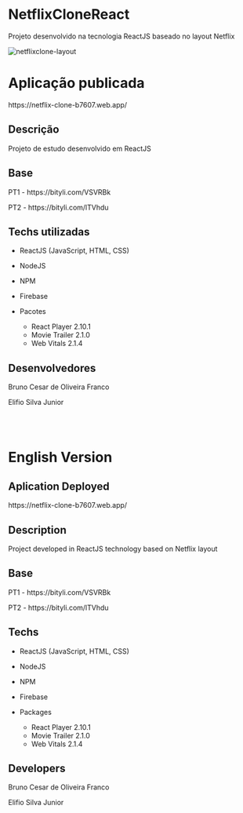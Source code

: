 

# NetflixCloneReact
Projeto desenvolvido na tecnologia ReactJS baseado no layout Netflix

![netflixclone-layout](https://user-images.githubusercontent.com/80123383/179368983-e58cf5ab-d994-46d8-9e51-09cafe3e6905.png)

# Aplicação publicada
<p>https://netflix-clone-b7607.web.app/</p>

## Descrição
Projeto de estudo desenvolvido em ReactJS

## Base
<p>PT1 - https://bityli.com/VSVRBk</p> 
<p>PT2 - https://bityli.com/lTVhdu</p>

## Techs utilizadas
- ReactJS (JavaScript, HTML, CSS)
- NodeJS
- NPM
- Firebase

- Pacotes
    - React Player 2.10.1
    - Movie Trailer 2.1.0
    - Web Vitals 2.1.4

## Desenvolvedores
<p>Bruno Cesar de Oliveira Franco</p>
<p>Elifio Silva Junior</p>


<br><br>
# English Version
## Aplication Deployed
<p>https://netflix-clone-b7607.web.app/</p>

## Description
Project developed in ReactJS technology based on Netflix layout

## Base
<p>PT1 - https://bityli.com/VSVRBk</p> 
<p>PT2 - https://bityli.com/lTVhdu</p>

## Techs
- ReactJS (JavaScript, HTML, CSS)
- NodeJS
- NPM
- Firebase

- Packages
    - React Player 2.10.1
    - Movie Trailer 2.1.0
    - Web Vitals 2.1.4

## Developers
<p>Bruno Cesar de Oliveira Franco</p>
<p>Elifio Silva Junior</p>
